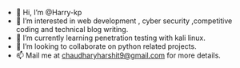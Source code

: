 - 👋 Hi, I’m @Harry-kp
- 👀 I’m interested in web development , cyber security ,competitive coding and technical blog writing.
- 🌱 I’m currently learning penetration testing with kali linux.
- 💞️ I’m looking to collaborate on python related projects.
- 📫 Mail me at chaudharyharshit9@gmail.com for more details.

<!---
Harry-kp/Harry-kp is a ✨ special ✨ repository because its `README.md` (this file) appears on your GitHub profile.
You can click the Preview link to take a look at your changes.
--->
